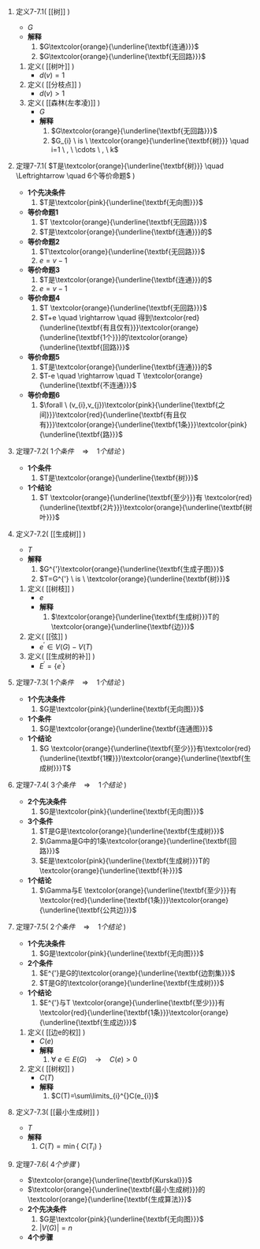 1. 定义7-7.1(  [[树]]  )
	- $G$
	- **解释**
		1. $G\textcolor{orange}{\underline{\textbf{连通}}}$
		2. $G\textcolor{orange}{\underline{\textbf{无回路}}}$
	1. 定义(  [[树叶]]  )
		- $d(v)=1$
	2. 定义(  [[分枝点]]  )
		- $d(v) >1$
	3. 定义(  [[森林(左孝凌)]]  )
		- $G$
		- **解释**
			1. $G\textcolor{orange}{\underline{\textbf{无回路}}}$
			2. $G_{i} \ is \ \textcolor{orange}{\underline{\textbf{树}}} \quad i=1 \ , \  \cdots \ , \ k$
1. 定理7-7.1(  $T是\textcolor{orange}{\underline{\textbf{树}}} \quad \Leftrightarrow \quad 6个等价命题$  )
	- **1个先决条件**
		1. $T是\textcolor{pink}{\underline{\textbf{无向图}}}$
	- **等价命题1**
		1. $T \textcolor{orange}{\underline{\textbf{无回路}}}$
		2. $T是\textcolor{orange}{\underline{\textbf{连通}}}的$
	- **等价命题2**
		1. $T\textcolor{orange}{\underline{\textbf{无回路}}}$
		2. $e=v-1$
	- **等价命题3**
		1. $T是\textcolor{orange}{\underline{\textbf{连通}}}的$
		2. $e=v-1$
	- **等价命题4**
		1. $T \textcolor{orange}{\underline{\textbf{无回路}}}$
		2. $T+e  \quad \rightarrow \quad 得到\textcolor{red}{\underline{\textbf{有且仅有}}}\textcolor{orange}{\underline{\textbf{1个}}}的\textcolor{orange}{\underline{\textbf{回路}}}$
	- **等价命题5**
		1. $T是\textcolor{orange}{\underline{\textbf{连通}}}的$
		2. $T-e  \quad \rightarrow \quad T \textcolor{orange}{\underline{\textbf{不连通}}}$
	- **等价命题6**
		1. $\forall \ (v_{i},v_{j})\textcolor{pink}{\underline{\textbf{之间}}}\textcolor{red}{\underline{\textbf{有且仅有}}}\textcolor{orange}{\underline{\textbf{1条}}}\textcolor{pink}{\underline{\textbf{路}}}$
2. 定理7-7.2(  $1个条件 \quad \Rightarrow \quad 1个结论$  )
	- **1个条件**
		1. $T是\textcolor{orange}{\underline{\textbf{树}}}$
	- **1个结论**
		1. $T \textcolor{orange}{\underline{\textbf{至少}}}有 \textcolor{red}{\underline{\textbf{2片}}}\textcolor{orange}{\underline{\textbf{树叶}}}$
3. 定义7-7.2(  [[生成树]]  )
	- $T$
	- **解释**
		1. $G^{'}\textcolor{orange}{\underline{\textbf{生成子图}}}$
		2. $T=G^{'} \ is \ \textcolor{orange}{\underline{\textbf{树}}}$
	1. 定义(  [[树枝]]  )
		- $e$
		- **解释**
			1. $\textcolor{orange}{\underline{\textbf{生成树}}}T的\textcolor{orange}{\underline{\textbf{边}}}$
	1. 定义(  [[弦]]  )
		- $e^{'} \in V(G)-V(T)$
	2. 定义(  [[生成树的补]]  )
		- $E^{'}=\{e^{'}\}$
1. 定理7-7.3(  $1个条件 \quad \Rightarrow \quad1个结论$  )
	- **1个先决条件**
		1. $G是\textcolor{pink}{\underline{\textbf{无向图}}}$
	- **1个条件**
		1. $G是\textcolor{orange}{\underline{\textbf{连通图}}}$
	- **1个结论**
		1. $G \textcolor{orange}{\underline{\textbf{至少}}}有\textcolor{red}{\underline{\textbf{1棵}}}\textcolor{orange}{\underline{\textbf{生成树}}}T$
2. 定理7-7.4(  $3个条件 \quad \Rightarrow \quad 1个结论$  )
	- **2个先决条件**
		1. $G是\textcolor{pink}{\underline{\textbf{无向图}}}$
	- **3个条件**
		1. $T是G是\textcolor{orange}{\underline{\textbf{生成树}}}$
		1. $\Gamma是G中的1条\textcolor{orange}{\underline{\textbf{回路}}}$
		2. $E是\textcolor{pink}{\underline{\textbf{生成树}}}T的\textcolor{orange}{\underline{\textbf{补}}}$
	- **1个结论**
		1. $\Gamma与E \textcolor{orange}{\underline{\textbf{至少}}}有\textcolor{red}{\underline{\textbf{1条}}}\textcolor{orange}{\underline{\textbf{公共边}}}$

3. 定理7-7.5(  $2个条件\quad \Rightarrow \quad1个结论$  )
	- **1个先决条件**
		1. $G是\textcolor{pink}{\underline{\textbf{无向图}}}$
	- **2个条件**
		1. $E^{'}是G的\textcolor{orange}{\underline{\textbf{边割集}}}$
		2. $T是G的\textcolor{orange}{\underline{\textbf{生成树}}}$
	- **1个结论**
		1. $E^{'}与T \textcolor{orange}{\underline{\textbf{至少}}}有\textcolor{red}{\underline{\textbf{1条}}}\textcolor{orange}{\underline{\textbf{生成边}}}$
	1. 定义(  [[边e的权]]  )
		- $C(e)$
		- **解释**
			1. $\forall \ e \in E(G)  \quad \rightarrow \quad C(e)>0$
	1. 定义(  [[树权]]  )
		- $C(T)$
		- **解释**
			1. $C(T)=\sum\limits_{i}^{}C(e_{i})$
1. 定义7-7.3(  [[最小生成树]]  )
	- $T$
	- **解释**
		1. $C(T) = \min \{\ C(T_{i})\ \}$
2. 定理7-7.6(  $4个步骤$  )
	- $\textcolor{orange}{\underline{\textbf{Kurskal}}}$
	- $\textcolor{orange}{\underline{\textbf{最小生成树}}}的\textcolor{orange}{\underline{\textbf{生成算法}}}$
	- **2个先决条件**
		1. $G是\textcolor{pink}{\underline{\textbf{无向图}}}$
		1. $|V(G)|=n$
	- **4个步骤**